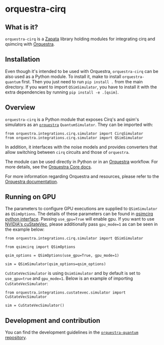 # orquestra-cirq

## What is it?

`orquestra-cirq` is a [Zapata](https://www.zapatacomputing.com) library holding modules for integrating cirq and qsimcirq with [Orquestra](https://www.zapatacomputing.com/orquestra/).

## Installation

Even though it's intended to be used with Orquestra, `orquestra-cirq` can be also used as a Python module.
To install it, make to install `orquestra-quantum` first. Then you just need to run `pip install .` from the main directory.
If you want to import `QSimSimulator`, you have to install it with the extra dependencies by running `pip install -e .[qsim]`.
## Overview

`orquestra-cirq` is a Python module that exposes Cirq's and qsim's simulators as an [`orquestra`](https://github.com/zapatacomputing/orquestra-quantum/blob/main/src/orquestra/quantum/api/backend.py) `QuantumSimulator`. They can be imported with:

```
from orquestra.integrations.cirq.simulator import CirqSimulator
from orquestra.integrations.cirq.simulator import QSimSimulator
```

In addition, it interfaces with the noise models and provides converters that allow switching between `cirq` circuits and those of `orquestra`.

The module can be used directly in Python or in an [Orquestra](https://www.orquestra.io) workflow.
For more details, see the [Orquestra Core docs](https://zapatacomputing.github.io/orquestra-core/index.html).

For more information regarding Orquestra and resources, please refer to the [Orquestra documentation](https://www.orquestra.io/docs).

## Running on GPU
The parameters to configure GPU executions are supplied to `QSimSimulator` as `QSimOptions`. The details of these parameters can be found in [qsimcirq python interface](https://quantumai.google/qsim/cirq_interface#gpu_execution). Passing `use_gpu=True` will enable gpu. If you want to use [NVIDIA's cuStateVec](https://docs.nvidia.com/cuda/cuquantum/custatevec/index.html), please additionally pass `gpu_mode=1` as can be seen in the example below:

```
from orquestra.integrations.cirq.simulator import QSimSimulator

from qsimcirq import QSimOptions

qsim_options = QSimOptions(use_gpu=True, gpu_mode=1)

sim = QSimSimulator(qsim_options=qsim_options)
```

`CuStateVecSimulator` is using `QsimSimulator` and by default is set to `use_gpu=true` and `gpu_mode=1`. Below is an example of importing `CuStateVecSimulator`:

```
from orquestra.integrations.custatevec.simulator import CuStateVecSimulator

sim = CuStateVecSimulator()
```
## Development and contribution

You can find the development guidelines in the [`orquestra-quantum` repository](https://github.com/zapatacomputing/orquestra-quantum).
